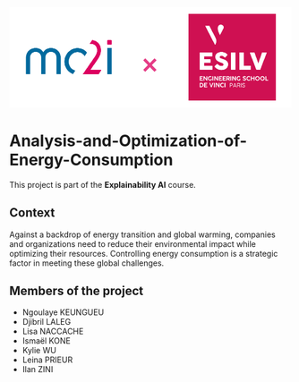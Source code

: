 ![](image_readme.png)

# Analysis-and-Optimization-of-Energy-Consumption
This project is part of the **Explainability AI** course. 

## Context
Against a backdrop of energy transition and global warming, companies and organizations need to reduce their environmental impact while optimizing their resources. Controlling energy consumption is a strategic factor in meeting these global challenges.

## Members of the project
- Ngoulaye KEUNGUEU
- Djibril LALEG
- Lisa NACCACHE
- Ismaël KONE
- Kylie WU
- Leina PRIEUR
- Ilan ZINI
